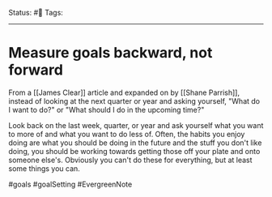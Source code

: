 Status: #🌱
Tags:
***
# Measure goals backward, not forward
From a [[James Clear]] article and expanded on by [[Shane Parrish]], instead of looking at the next quarter or year and asking yourself, "What do I want to do?" or "What should I do in the upcoming time?"

Look back on the last week, quarter, or year and ask yourself what you want to more of and what you want to do less of. Often, the habits you enjoy doing are what you should be doing in the future and the stuff you don't like doing, you should be working towards getting those off your plate and onto someone else's. Obviously you can't do these for everything, but at least some things you can.

#goals
#goalSetting
#EvergreenNote